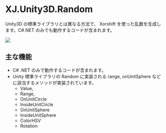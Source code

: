 # XJ.Unity3D.Random
Unity3D の標準ライブラリとは異なる方法で、 Xorshift を使った乱数を生成します。C#.NET のみでも動作するコードが含まれます。

![](https://github.com/XJINE/XJ.Unity3D.Random/blob/master/image01.gif)

## 主な機能

- C# .NET のみで動作するコードが含まれます。
- Unity 標準ライブラリの Random に実装される range, onUnitSphere などに該当するメソッドが実装されています。
    - Value,
    - Range,
    - OnUnitCircle
    - InsideUnitCircle
    - OnUnitSphere
    - InsideUnitSphere
    - ColorHSV
    - Rotation
